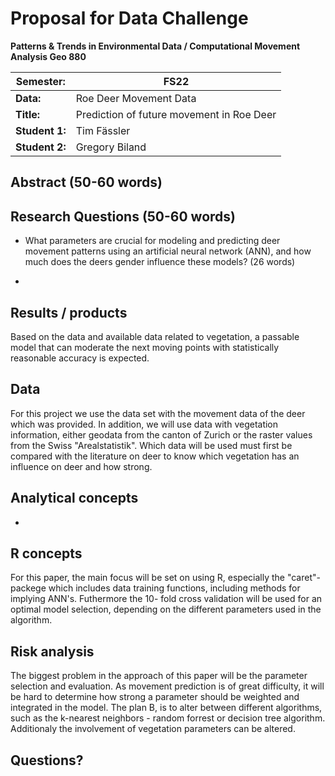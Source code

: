 # Proposal for Data Challenge

**Patterns & Trends in Environmental Data / Computational Movement
Analysis Geo 880**

| Semester:      | FS22                              |
|----------------|---------------------------------- |
| **Data:**      | Roe Deer Movement Data           |
| **Title:**     | Prediction of future movement in Roe Deer        |
| **Student 1:** | Tim Fässler              |
| **Student 2:** | Gregory Biland                 |

## Abstract (50-60 words)

## Research Questions (50-60 words)
- What parameters are crucial for modeling and predicting deer movement patterns using an artificial neural network (ANN), and how much does the deers gender influence these models? (26 words)

- 

## Results / products
<!-- What do you expect, anticipate? -->

Based on the data and available data related to vegetation, a passable model that can moderate the next moving points with statistically reasonable accuracy is expected.

## Data
For this project we use the data set with the movement data of the deer which was provided. In addition, we will use data with vegetation information, either geodata from the canton of Zurich or the raster values from the Swiss "Arealstatistik". Which data will be used must first be compared with the literature on deer to know which vegetation has an influence on deer and how strong. 

## Analytical concepts
<!-- Which analytical concepts will you use? What conceptual movement spaces and respective modelling approaches of trajectories will you be using? What additional spatial analysis methods will you be using? -->

- 

## R concepts
<!-- Which R concepts, functions, packages will you mainly use. What additional spatial analysis methods will you be using? -->

For this paper, the main focus will be set on using R, especially the "caret"- packege which includes data training functions, including methods for implying ANN's. Futhermore the 10- fold cross validation will be used for an optimal model selection, depending on the different parameters used in the algorithm. 

## Risk analysis
<!-- What could be the biggest challenges/problems you might face? What is your plan B? -->

The biggest problem in the approach of this paper will be the parameter selection and evaluation. As movement prediction is of great difficulty, it will be hard to determine how strong a parameter should be weighted and integrated in the model. The plan B, is to alter between different algorithms, such as the k-nearest neighbors - random forrest or decision tree algorithm. Additionaly the involvement of vegetation parameters can be altered.

## Questions? 
<!-- Which questions would you like to discuss at the coaching session? -->


